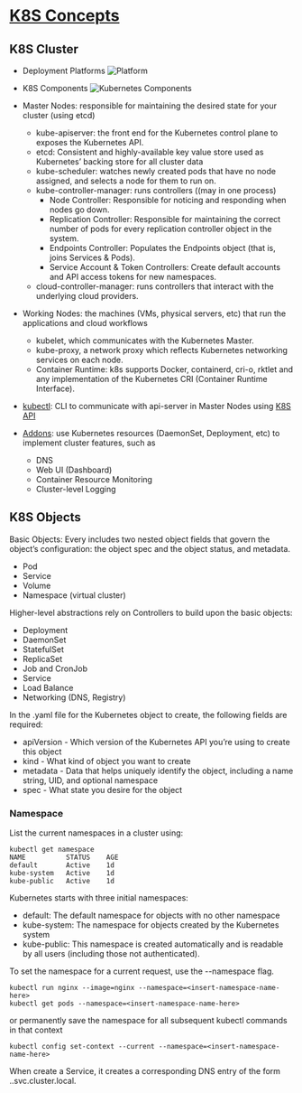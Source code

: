 # [K8S Concepts](https://kubernetes.io/docs/concepts/)

## K8S Cluster
- Deployment Platforms
![Platform](https://d33wubrfki0l68.cloudfront.net/26a177ede4d7b032362289c6fccd448fc4a91174/eb693/images/docs/container_evolution.svg)
- K8S Components
![Kubernetes Components](https://d33wubrfki0l68.cloudfront.net/817bfdd83a524fed7342e77a26df18c87266b8f4/3da7c/images/docs/components-of-kubernetes.png)
- Master Nodes: responsible for maintaining the desired state for your cluster (using etcd)
    - kube-apiserver: the front end for the Kubernetes control plane to exposes the Kubernetes API.
    - etcd: Consistent and highly-available key value store used as Kubernetes’ backing store for all cluster data
    - kube-scheduler: watches newly created pods that have no node assigned, and selects a node for them to run on.
    - kube-controller-manager: runs controllers ((may in one process)
         - Node Controller: Responsible for noticing and responding when nodes go down.
         - Replication Controller: Responsible for maintaining the correct number of pods for every replication controller object in the system.
         - Endpoints Controller: Populates the Endpoints object (that is, joins Services & Pods).
         - Service Account & Token Controllers: Create default accounts and API access tokens for new namespaces.
    - cloud-controller-manager: runs controllers that interact with the underlying cloud providers.
    
- Working Nodes: the machines (VMs, physical servers, etc) that run the applications and cloud workflows
    - kubelet, which communicates with the Kubernetes Master.
    - kube-proxy, a network proxy which reflects Kubernetes networking services on each node.
    - Container Runtime: k8s supports Docker, containerd, cri-o, rktlet and any implementation of the Kubernetes CRI (Container Runtime Interface).
- [kubectl](https://kubernetes.io/docs/reference/kubectl/overview/): CLI to communicate with api-server in Master Nodes using [K8S API](https://kubernetes.io/docs/reference/kubernetes-api/api-index/)
- [Addons](https://kubernetes.io/docs/concepts/cluster-administration/addons/): use Kubernetes resources (DaemonSet, Deployment, etc) to implement cluster features, such as
    - DNS
    - Web UI (Dashboard)
    - Container Resource Monitoring
    - Cluster-level Logging


## K8S Objects
Basic Objects: Every includes two nested object fields that govern the object’s configuration: the object spec and the object status,  and metadata.
- Pod
- Service
- Volume
- Namespace (virtual cluster)

 Higher-level abstractions rely on Controllers to build upon the basic objects:
- Deployment
- DaemonSet
- StatefulSet
- ReplicaSet
- Job and CronJob
- Service
- Load Balance
- Networking (DNS, Registry)

In the .yaml file for the Kubernetes object to create, the following fields are required:
- apiVersion - Which version of the Kubernetes API you’re using to create this object
- kind - What kind of object you want to create
- metadata - Data that helps uniquely identify the object, including a name string, UID, and optional namespace
- spec - What state you desire for the object

### Namespace
List the current namespaces in a cluster using:
```
kubectl get namespace
NAME          STATUS    AGE
default       Active    1d
kube-system   Active    1d
kube-public   Active    1d
```
Kubernetes starts with three initial namespaces:
- default: The default namespace for objects with no other namespace
- kube-system: The namespace for objects created by the Kubernetes system
- kube-public: This namespace is created automatically and is readable by all users (including those not authenticated).

To set the namespace for a current request, use the --namespace flag.
```
kubectl run nginx --image=nginx --namespace=<insert-namespace-name-here>
kubectl get pods --namespace=<insert-namespace-name-here>
```
or permanently save the namespace for all subsequent kubectl commands in that context
```
kubectl config set-context --current --namespace=<insert-namespace-name-here>
```
When create a Service, it creates a corresponding DNS entry of the form <service-name>.<namespace-name>.svc.cluster.local.
